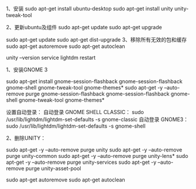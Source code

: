 
 1、安装
   sudo apt-get install ubuntu-desktop
   sudo apt-get install unity  unity-tweak-tool
  
2、更新ubuntu及组件
   sudo apt-get update
   sudo apt-get upgrade

   sudo apt-get update
   sudo apt-get dist-upgrade
3、移除所有无效的包和缓存
   sudo apt-get autoremove
   sudo apt-get autoclean

   unity –version
   service lightdm restart



   1、安装GNOME 3

sudo apt-get install gnome-session-flashback gnome-session-flashback gnome-shell gnome-tweak-tool gnome-themes*
sudo apt-get -y –auto-remove purge gnome-session-flashback gnome-session-flashback gnome-shell gnome-tweak-tool gnome-themes*



设置自动登录：
自动登录 GNOME SHELL CLASSIC：
sudo /usr/lib/lightdm/lightdm-set-defaults -s gnome-classic
自动登录 GNOME3：  
sudo /usr/lib/lightdm/lightdm-set-defaults -s gnome-shell

2、删除UNITY：

sudo apt-get -y –auto-remove purge unity
sudo apt-get -y –auto-remove purge unity-common
sudo apt-get -y –auto-remove purge unity-lens*
sudo apt-get -y –auto-remove purge unity-services
sudo apt-get -y –auto-remove purge unity-asset-pool

sudo apt-get autoremove
sudo apt-get autoclean
